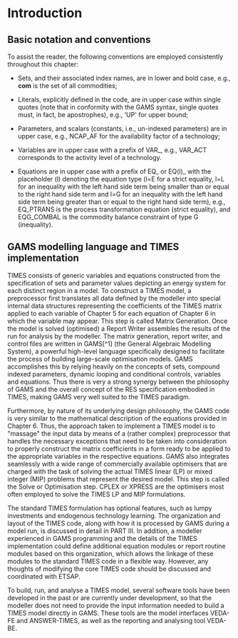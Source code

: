 # Introduction

## Basic notation and conventions

To assist the reader, the following conventions are employed
consistently throughout this chapter:

-   Sets, and their associated index names, are in lower and bold case,
    e.g., **com** is the set of all commodities;

-   Literals, explicitly defined in the code, are in upper case within
    single quotes (note that in conformity with the GAMS syntax, single
    quotes must, in fact, be apostrophes), e.g., \'UP\' for upper bound;

-   Parameters, and scalars (constants, i.e., un-indexed parameters) are
    in upper case, e.g., NCAP_AF for the availability factor of a
    technology;

-   Variables are in upper case with a prefix of VAR\_, e.g., VAR_ACT
    corresponds to the activity level of a technology.

-   Equations are in upper case with a prefix of EQ\_ or EQ(l)\_ with
    the placeholder (l) denoting the equation type (l=E for a strict
    equality, l=L for an inequality with the left hand side term being
    smaller than or equal to the right hand side term and l=G for an
    inequality with the left hand side term being greater than or equal
    to the right hand side term), e.g., EQ_PTRANS is the process
    transformation equation (strict equality), and EQG_COMBAL is the
    commodity balance constraint of type G (inequality).

## GAMS modelling language and TIMES implementation

TIMES consists of generic variables and equations constructed from the
specification of sets and parameter values depicting an energy system
for each distinct region in a model. To construct a TIMES model, a
preprocessor first translates all data defined by the modeller into
special internal data structures representing the coefficients of the
TIMES matrix applied to each variable of Chapter 5 for each equation of
Chapter 6 in which the variable may appear. This step is called Matrix
Generation. Once the model is solved (optimised) a Report Writer
assembles the results of the run for analysis by the modeller. The
matrix generation, report writer, and control files are written in
GAMS[^1] (the General Algebraic Modelling System), a powerful high-level
language specifically designed to facilitate the process of building
large-scale optimisation models. GAMS accomplishes this by relying
heavily on the concepts of sets, compound indexed parameters, dynamic
looping and conditional controls, variables and equations. Thus there is
very a strong synergy between the philosophy of GAMS and the overall
concept of the RES specification embodied in TIMES, making GAMS very
well suited to the TIMES paradigm.

Furthermore, by nature of its underlying design philosophy, the GAMS
code is very similar to the mathematical description of the equations
provided in Chapter 6. Thus, the approach taken to implement a TIMES
model is to "massage" the input data by means of a (rather complex)
preprocessor that handles the necessary exceptions that need to be taken
into consideration to properly construct the matrix coefficients in a
form ready to be applied to the appropriate variables in the respective
equations. GAMS also integrates seamlessly with a wide range of
commercially available optimisers that are charged with the task of
solving the actual TIMES linear (LP) or mixed integer (MIP) problems
that represent the desired model. This step is called the Solve or
Optimisation step. CPLEX or XPRESS are the optimisers most often
employed to solve the TIMES LP and MIP formulations.

The standard TIMES formulation has optional features, such as lumpy
investments and endogenous technology learning. The organization and
layout of the TIMES code, along with how it is processed by GAMS during
a model run, is discussed in detail in PART III. In addition, a modeller
experienced in GAMS programming and the details of the TIMES
implementation could define additional equation modules or report
routine modules based on this organization, which allows the linkage of
these modules to the standard TIMES code in a flexible way. However, any
thoughts of modifying the core TIMES code should be discussed and
coordinated with ETSAP.

To build, run, and analyse a TIMES model, several software tools have
been developed in the past or are currently under development, so that
the modeller does not need to provide the input information needed to
build a TIMES model directly in GAMS. These tools are the model
interfaces VEDA-FE and ANSWER-TIMES, as well as the reporting and
analysing tool VEDA-BE.